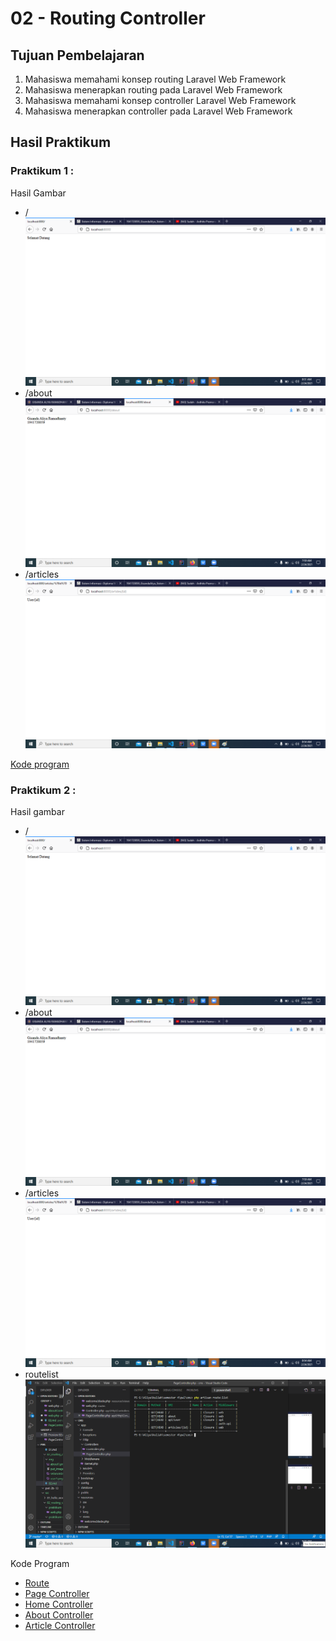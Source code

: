 # 02 - Routing Controller

## Tujuan Pembelajaran

1. Mahasiswa memahami konsep routing Laravel Web Framework
2. Mahasiswa menerapkan routing pada Laravel Web Framework
3. Mahasiswa memahami konsep controller Laravel Web Framework
4. Mahasiswa menerapkan controller pada Laravel Web Framework

## Hasil Praktikum

### Praktikum 1 :
Hasil Gambar
- /
![Hasil gambar](img/selamatdatang1.png)
- /about
![Hasil gambar](img/about1.png)
- /articles
![Hasil gambar](img/user1.png)

[Kode program](../../src\02_routing_controller\praktikum-1\web.php)

### Praktikum 2 :
Hasil gambar
- /
![Hasil gambar](img/selamatdatang1.png)
- /about
![Hasil gambar](img/about1.png)
- /articles
![Hasil gambar](img/user1.png)
- routelist
![Hasil gambar](img/routelist.png)

Kode Program
- [Route](../../src\02_routing_controller\praktikum-2\web.php)
- [Page Controller](../../src\02_routing_controller\praktikum-2\PageController.php)
- [Home Controller](../../src\02_routing_controller\praktikum-2\HomeController.php)
- [About Controller](../../src\02_routing_controller\praktikum-2\AboutController.php)
- [Article Controller](../../src\02_routing_controller\praktikum-2\ArticleController.php)
